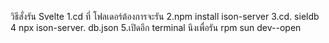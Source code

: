 วิธีสั่งรัน Svelte
1.cd ที่ โฟลเดอร์ต้องการจะรัน
2.npm install ison-server
3.cd. sieldb
4 npx ison-server. db.json
5.เปิดอีก terminal นึงเพื่อรัน rpm sun dev--open
